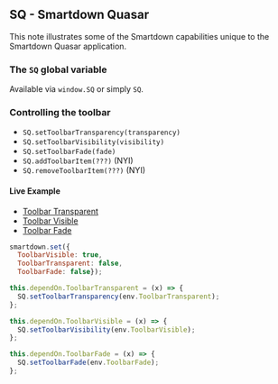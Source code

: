 ## SQ - Smartdown Quasar

This note illustrates some of the Smartdown capabilities unique to the Smartdown Quasar application.

### The `SQ` global variable

Available via `window.SQ` or simply `SQ`.

### Controlling the toolbar

- `SQ.setToolbarTransparency(transparency)`
- `SQ.setToolbarVisibility(visibility)`
- `SQ.setToolbarFade(fade)`
- `SQ.addToolbarItem(???)` (NYI)
- `SQ.removeToolbarItem(???)` (NYI)

#### Live Example

- [Toolbar Transparent](:XToolbarTransparent)
- [Toolbar Visible](:XToolbarVisible)
- [Toolbar Fade](:XToolbarFade)

```javascript /playable/autoplay
smartdown.set({
  ToolbarVisible: true,
  ToolbarTransparent: false,
  ToolbarFade: false});

this.dependOn.ToolbarTransparent = (x) => {
  SQ.setToolbarTransparency(env.ToolbarTransparent);
};

this.dependOn.ToolbarVisible = (x) => {
  SQ.setToolbarVisibility(env.ToolbarVisible);
};

this.dependOn.ToolbarFade = (x) => {
  SQ.setToolbarFade(env.ToolbarFade);
};
```
